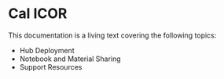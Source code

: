 # Cal ICOR

This documentation is a living text covering the following topics:
- Hub Deployment
- Notebook and Material Sharing
- Support Resources
